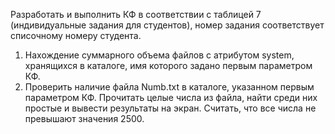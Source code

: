 Разработать и выполнить КФ в соответствии с таблицей 7
(индивидуальные задания для студентов), номер задания соответствует списочному
номеру студента.

1. Нахождение суммарного объема файлов с атрибутом system, хранящихся
в каталоге, имя которого задано первым параметром КФ.
2. Проверить наличие файла Numb.txt в каталоге, указанном первым
параметром КФ. Прочитать целые числа из файла, найти среди них простые
и вывести результаты на экран. Считать, что все числа не
превышают значения 2500.